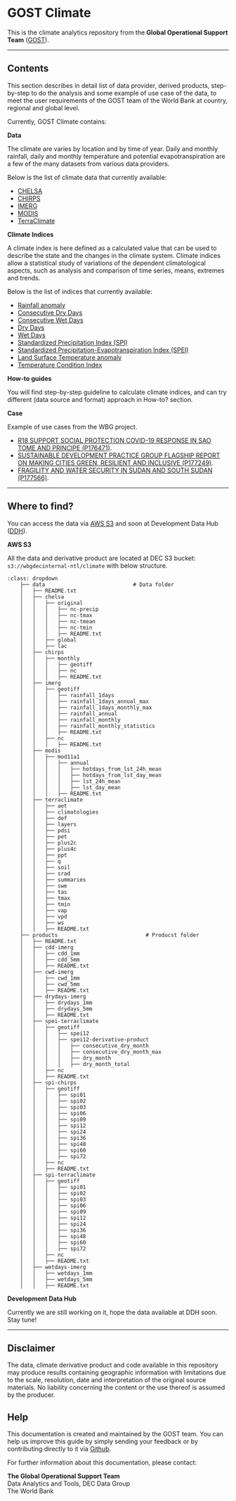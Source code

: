 # GOST Climate

This is the climate analytics repository from the **Global Operational Support Team** ([GOST](https://www.worldbank.org/en/research/brief/geospatial-operations-support-team-at-the-world-bank)).  

-----

## Contents

This section describes in detail list of data provider, derived products, step-by-step to do the analysis and some example of use case of the data, to meet the user requirements of the GOST team of the World Bank at country, regional and global level.  

Currently, GOST Climate contains:

**Data**

The climate are varies by location and by time of year. Daily and monthly rainfall, daily and monthly temperature and potential evapotranspiration are a few of the many datasets from various data providers.  

Below is the list of climate data that currently available:

* [CHELSA](./data/chelsa)
* [CHIRPS](./data/chirps)
* [IMERG](./data/imerg)
* [MODIS](./data/modis)
* [TerraClimate](./data/terraclimate)


**Climate Indices**

A climate index is here defined as a calculated value that can be used to describe the state and the changes in the climate system. Climate indices allow a statistical study of variations of the dependent climatological aspects, such as analysis and comparison of time series, means, extremes and trends.  

Below is the list of indices that currently available:

* [Rainfall anomaly](./indices/rainanom)
* [Consecutive Dry Days](./indices/cdd)
* [Consecutive Wet Days](./indices/cwd)
* [Dry Days](./indices/dry)
* [Wet Days](./indices/wet)
* [Standardized Precipitation Index (SPI)](./indices/spi)
* [Standardized Precipitation-Evapotranspiration Index (SPEI)](./indices/spei)
* [Land Surface Temperature anomaly](./indices/lstanom)
* [Temperature Condition Index](./indices/tci)


**How-to guides**

You will find step-by-step guideline to calculate climate indices, and can try different (data source and format) approach in How-to? section.  


**Case**

Example of use cases from the WBG project.  

* [R18 SUPPORT SOCIAL PROTECTION COVID-19 RESPONSE IN SAO TOME AND PRINCIPE (P176471)](./case/p176471-stp).  
* [SUSTAINABLE DEVELOPMENT PRACTICE GROUP FLAGSHIP REPORT ON MAKING CITIES GREEN, RESILIENT AND INCLUSIVE (P177249)](./case/p177249-sdflagship).  
* [FRAGILITY AND WATER SECURITY IN SUDAN AND SOUTH SUDAN (P177566)](./case/p177566-ssd).  


-----

## Where to find?

You can access the data via [AWS S3](https://aws.amazon.com/s3/) and soon at Development Data Hub ([DDH](https://datacatalog.worldbank.org/home)).  


**AWS S3**

All the data and derivative product are located at DEC S3 bucket: `s3://wbgdecinternal-ntl/climate` with below structure.  

``````{admonition} Folder structure
:class: dropdown
	├── data                            # Data folder
	│   ├── README.txt
	│   ├── chelsa
	│   │   ├── original
	│   │   │   ├── nc-precip
	│   │   │   ├── nc-tmax
	│   │   │   ├── nc-tmean
	│   │   │   ├── nc-tmin
	│   │   │   ├── README.txt
	│   │   ├── global
	│   │   ├── lac    
	│   ├── chirps
	│   │   ├── monthly
	│   │   │   ├── geotiff
	│   │   │   ├── nc
	│   │   │   ├── README.txt
	│   ├── imerg
	│   │   ├── geotiff
	│   │   │   ├── rainfall_1days
	│   │   │   ├── rainfall_1days_annual_max
	│   │   │   ├── rainfall_1days_monthly_max
	│   │   │   ├── rainfall_annual
	│   │   │   ├── rainfall_monthly
	│   │   │   ├── rainfall_monthly_statistics
	│   │   │   ├── README.txt
	│   │   ├── nc
	│   │   │   ├── README.txt
	│   ├── modis
	│   │   ├── mod11a1
	│   │   │   ├── annual
	│   │   │   │   ├── hotdays_from_lst_24h_mean
	│   │   │   │   ├── hotdays_from_lst_day_mean
	│   │   │   │   ├── lst_24h_mean
	│   │   │   │   ├── lst_day_mean
	│   │   │   ├── README.txt
	│   ├── terraclimate
	│   │   ├── aet
	│   │   ├── climatologies
	│   │   ├── def
	│   │   ├── layers
	│   │   ├── pdsi
	│   │   ├── pet
	│   │   ├── plus2c
	│   │   ├── plus4c
	│   │   ├── ppt
	│   │   ├── q
	│   │   ├── soil
	│   │   ├── srad
	│   │   ├── summaries
	│   │   ├── swe
	│   │   ├── tas
	│   │   ├── tmax
	│   │   ├── tmin
	│   │   ├── vap
	│   │   ├── vpd
	│   │   ├── ws
	│   │   ├── README.txt
	├── products                            # Producst folder
	│   ├── README.txt
	│   ├── cdd-imerg
	│   │   ├── cdd_1mm
	│   │   ├── cdd_5mm
	│   │   ├── README.txt
	│   ├── cwd-imerg
	│   │   ├── cwd_1mm
	│   │   ├── cwd_5mm
	│   │   ├── README.txt
	│   ├── drydays-imerg
	│   │   ├── drydays_1mm
	│   │   ├── drydays_5mm
	│   │   ├── README.txt
	│   ├── spei-terraclimate
	│   │   ├── geotiff
	│   │   │   ├── spei12
	│   │   │   ├── spei12-derivative-product
	│   │   │   │   ├── consecutive_dry_month 
	│   │   │   │   ├── consecutive_dry_month_max
	│   │   │   │   ├── dry_month
	│   │   │   │   ├── dry_month_total
	│   │   ├── nc
	│   │   ├── README.txt
	│   ├── spi-chirps
	│   │   ├── geotiff
	│   │   │   ├── spi01
	│   │   │   ├── spi02
	│   │   │   ├── spi03
	│   │   │   ├── spi06
	│   │   │   ├── spi09
	│   │   │   ├── spi12
	│   │   │   ├── spi24
	│   │   │   ├── spi36
	│   │   │   ├── spi48
	│   │   │   ├── spi60
	│   │   │   ├── spi72
	│   │   ├── nc
	│   │   ├── README.txt
	│   ├── spi-terraclimate
	│   │   ├── geotiff
	│   │   │   ├── spi01
	│   │   │   ├── spi02
	│   │   │   ├── spi03
	│   │   │   ├── spi06
	│   │   │   ├── spi09
	│   │   │   ├── spi12
	│   │   │   ├── spi24
	│   │   │   ├── spi36
	│   │   │   ├── spi48
	│   │   │   ├── spi60
	│   │   │   ├── spi72
	│   │   ├── nc
	│   │   ├── README.txt
	│   ├── wetdays-imerg
	│   │   ├── wetdays_1mm
	│   │   ├── wetdays_5mm
	│   │   ├── README.txt
``````

**Development Data Hub**

Currently we are still working on it, hope the data available at DDH soon. Stay tune!


-----

## Disclaimer

The data, climate derivative product and code available in this repository may produce results containing geographic information with limitations due to the scale, resolution, date and interpretation of the original source materials. No liability concerning the content or the use thereof is assumed by the producer.  


## Help

This documentation is created and maintained by the GOST team. You can help us improve this guide by simply sending your feedback or by contributing directly to it via [Github](http://github.com/bennyistanto/gost-climate).  

For further information about this documentation, please contact:  

**The Global Operational Support Team**<br>
Data Analytics and Tools, DEC Data Group<br>
The World Bank<br>